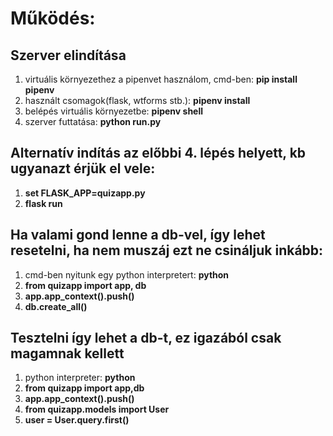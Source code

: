 # Működés:

## Szerver elindítása

1. virtuális környezethez a pipenvet használom, cmd-ben: **pip install pipenv**
2. használt csomagok(flask, wtforms stb.): **pipenv install**
3. belépés virtuális környezetbe: **pipenv shell**
4. szerver futtatása: **python run.py**

## Alternatív indítás az előbbi 4. lépés helyett, kb ugyanazt érjük el vele:

1. **set FLASK_APP=quizapp.py**
2. **flask run**

## Ha valami gond lenne a db-vel, így lehet resetelni, ha nem muszáj ezt ne csináljuk inkább:

1. cmd-ben nyitunk egy python interpretert: **python**
2. **from quizapp import app, db**
3. **app.app_context().push()**
4. **db.create_all()**

## Tesztelni így lehet a db-t, ez igazából csak magamnak kellett
1. python interpreter: **python**
2. **from quizapp import app,db**
3. **app.app_context().push()**
4. **from quizapp.models import User**
5. **user = User.query.first()**
